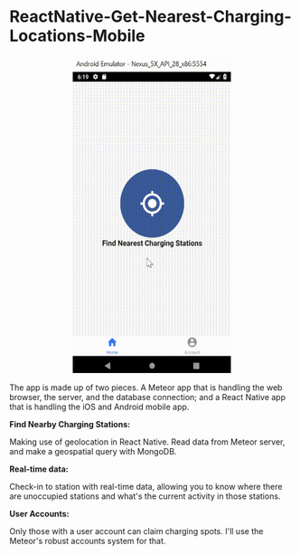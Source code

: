 # ReactNative-Get-Nearest-Charging-Locations-Mobile

<p align="center">
  <img height=560 width=280 src="ReactNativeMeteorVideo.gif">
</p>

The app is made up of two pieces. A Meteor app that is handling the web browser, the server, and the database connection; and a React Native app that is handling the iOS and Android mobile app.

**Find Nearby Charging Stations:**

Making use of geolocation in React Native. Read data from Meteor server, and make a geospatial query with MongoDB.

**Real-time data:**

Check-in to station with real-time data, allowing you to know where there are unoccupied stations and what's the current activity in those stations.

**User Accounts:**

Only those with a user account can claim charging spots. I'll use the Meteor's robust accounts system for that.

